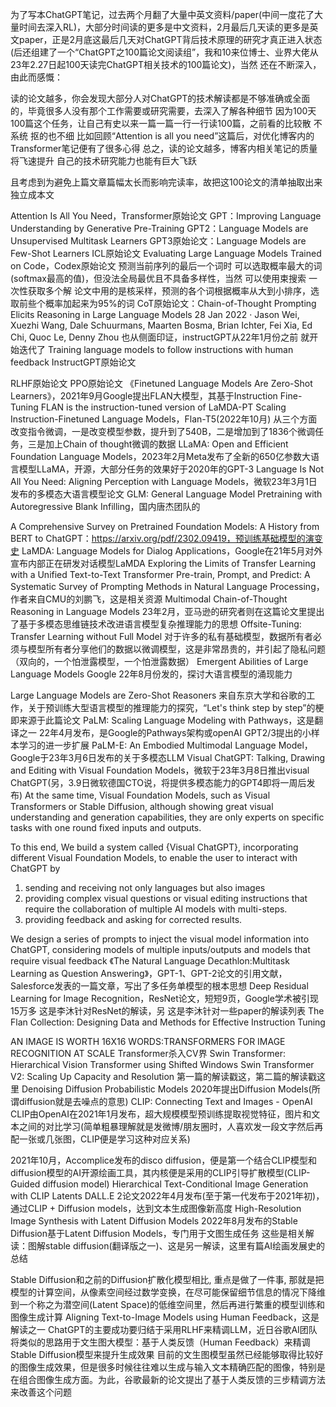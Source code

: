 为了写本ChatGPT笔记，过去两个月翻了大量中英文资料/paper(中间一度花了大量时间去深入RL)，大部分时间读的更多是中文资料，2月最后几天读的更多是英文paper，正是2月底这最后几天对ChatGPT背后技术原理的研究才真正进入状态(后还组建了一个“ChatGPT之100篇论文阅读组”，我和10来位博士、业界大佬从23年2.27日起100天读完ChatGPT相关技术的100篇论文)，当然 还在不断深入，由此而感慨： 

读的论文越多，你会发现大部分人对ChatGPT的技术解读都是不够准确或全面的，毕竟很多人没有那个工作需要或研究需要，去深入了解各种细节
因为100天100篇这个任务，让自己有史以来一篇一篇一行一行读100篇，​之前看的比较散 不系统 抠的也不细
比如回顾“Attention is all you need”这篇后，对优化博客内的Transformer笔记便有了很多心得
总之，读的论文越多，博客内相关笔记的质量将飞速提升 自己的技术研究能力也能有巨大飞跃

且考虑到为避免上篇文章篇幅太长而影响完读率，故把这100论文的清单抽取出来独立成本文

Attention Is All You Need，Transformer原始论文
GPT：Improving Language Understanding by Generative Pre-Training
GPT2：Language Models are Unsupervised Multitask Learners
GPT3原始论文：Language Models are Few-Shot Learners
ICL原始论文
Evaluating Large Language Models Trained on Code，Codex原始论文
预测当前序列的最后一个词时 可以选取概率最大的词(softmax最高的值)，但没法全局最优且不具备多样性，当然 可以使用束搜索 一次性获取多个解
论文中用的是核采样，预测的各个词根据概率从大到小排序，选取前些个概率加起来为95%的词
CoT原始论文：Chain-of-Thought Prompting Elicits Reasoning in Large Language Models
28 Jan 2022 · Jason Wei, Xuezhi Wang, Dale Schuurmans, Maarten Bosma, Brian Ichter, Fei Xia, Ed Chi, Quoc Le, Denny Zhou
也从侧面印证，instructGPT从22年1月份之前 就开始迭代了
Training language models to follow instructions with human feedback
InstructGPT原始论文

RLHF原始论文
PPO原始论文
《Finetuned Language Models Are Zero-Shot Learners》，2021年9月Google提出FLAN大模型，其基于Instruction Fine-Tuning
FLAN is the instruction-tuned version of LaMDA-PT
Scaling Instruction-Finetuned Language Models，Flan-T5(2022年10月)
从三个方面改变指令微调，一是改变模型参数，提升到了540B，二是增加到了1836个微调任务，三是加上Chain of thought微调的数据
LLaMA: Open and Efficient Foundation Language Models，2023年2月Meta发布了全新的650亿参数大语言模型LLaMA，开源，大部分任务的效果好于2020年的GPT-3
Language Is Not All You Need: Aligning Perception with Language Models，微软23年3月1日发布的多模态大语言模型论文
GLM: General Language Model Pretraining with Autoregressive Blank Infilling，国内唐杰团队的

A Comprehensive Survey on Pretrained Foundation Models: A History from BERT to ChatGPT：https://arxiv.org/pdf/2302.09419，预训练基础模型的演变史
LaMDA: Language Models for Dialog Applications，Google在21年5月对外宣布内部正在研发对话模型LaMDA
Exploring the Limits of Transfer Learning with a Unified Text-to-Text Transformer
Pre-train, Prompt, and Predict: A Systematic Survey of Prompting Methods in Natural Language Processing，作者来自CMU的刘鹏飞，这是相关资源
Multimodal Chain-of-Thought Reasoning in Language Models
23年2月，亚马逊的研究者则在这篇论文里提出了基于多模态思维链技术改进语言模型复杂推理能力的思想
Offsite-Tuning: Transfer Learning without Full Model
对于许多的私有基础模型，数据所有者必须与模型所有者分享他们的数据以微调模型，这是非常昂贵的，并引起了隐私问题（双向的，一个怕泄露模型，一个怕泄露数据）
Emergent Abilities of Large Language Models
Google 22年8月份发的，探讨大语言模型的涌现能力


Large Language Models are Zero-Shot Reasoners
来自东京大学和谷歌的工作，关于预训练大型语言模型的推理能力的探究，“Let's think step by step”的梗即来源于此篇论文
PaLM: Scaling Language Modeling with Pathways，这是翻译之一
22年4月发布，是Google的Pathways架构或openAI GPT2/3提出的小样本学习的进一步扩展
PaLM-E: An Embodied Multimodal Language Model，Google于23年3月6日发布的关于多模态LLM
Visual ChatGPT: Talking, Drawing and Editing with Visual Foundation Models，微软于23年3月8日推出visual ChatGPT(另，3.9日微软德国CTO说，将提供多模态能力的GPT4即将一周后发布)
At the same time, Visual Foundation Models, such as Visual Transformers or Stable Diffusion, although showing great visual understanding and generation capabilities, they are only experts on specific tasks with one round fixed inputs and outputs. 

To this end, We build a system called {Visual ChatGPT}, incorporating different Visual Foundation Models, to enable the user to interact with ChatGPT by 
1) sending and receiving not only languages but also images 
2) providing complex visual questions or visual editing instructions that require the collaboration of multiple AI models with multi-steps. 
3) providing feedback and asking for corrected results. 

We design a series of prompts to inject the visual model information into ChatGPT, considering models of multiple inputs/outputs and models that require visual feedback
《The Natural Language Decathlon:Multitask Learning as Question Answering》，GPT-1、GPT-2论文的引用文献，Salesforce发表的一篇文章，写出了多任务单模型的根本思想
Deep Residual Learning for Image Recognition，ResNet论文，短短9页，Google学术被引现15万多
这是李沐针对ResNet的解读，另 这是李沐针对一些paper的解读列表
The Flan Collection: Designing Data and Methods for Effective Instruction Tuning

AN IMAGE IS WORTH 16X16 WORDS:TRANSFORMERS FOR IMAGE RECOGNITION AT SCALE
Transformer杀入CV界
Swin Transformer: Hierarchical Vision Transformer using Shifted Windows
Swin Transformer V2: Scaling Up Capacity and Resolution
第一篇的解读戳这，第二篇的解读戳这里
Denoising Diffusion Probabilistic Models
2020年提出Diffusion Models(所谓diffusion就是去噪点的意思)
CLIP: Connecting Text and Images - OpenAI
CLIP由OpenAI在2021年1月发布，超大规模模型预训练提取视觉特征，图片和文本之间的对比学习(简单粗暴理解就是发微博/朋友圈时，人喜欢发一段文字然后再配一张或几张图，CLIP便是学习这种对应关系)

2021年10月，Accomplice发布的disco diffusion，便是第一个结合CLIP模型和diffusion模型的AI开源绘画工具，其内核便是采用的CLIP引导扩散模型(CLIP-Guided diffusion model)
Hierarchical Text-Conditional Image Generation with CLIP Latents
DALL.E 2论文2022年4月发布(至于第一代发布于2021年初)，通过CLIP + Diffusion models，达到文本生成图像新高度
High-Resolution Image Synthesis with Latent Diffusion Models
2022年8月发布的Stable Diffusion基于Latent Diffusion Models，专门用于文图生成任务
这些是相关解读：图解stable diffusion(翻译版之一)、这是另一解读，这里有篇AI绘画发展史的总结

Stable Diffusion和之前的Diffusion扩散化模型相比, 重点是做了一件事, 那就是把模型的计算空间，从像素空间经过数学变换，在尽可能保留细节信息的情况下降维到一个称之为潜空间(Latent Space)的低维空间里，然后再进行繁重的模型训练和图像生成计算
Aligning Text-to-Image Models using Human Feedback，这是解读之一
ChatGPT的主要成功要归结于采用RLHF来精调LLM，近日谷歌AI团队将类似的思路用于文生图大模型：基于人类反馈（Human Feedback）来精调Stable Diffusion模型来提升生成效果
目前的文生图模型虽然已经能够取得比较好的图像生成效果，但是很多时候往往难以生成与输入文本精确匹配的图像，特别是在组合图像生成方面。为此，谷歌最新的论文提出了基于人类反馈的三步精调方法来改善这个问题


